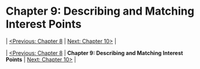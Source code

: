
Chapter 9: Describing and Matching Interest Points
==================================================

| [<Previous: Chapter 8][chapter08] |  [Next: Chapter 10>][chapter10] |



| [<Previous: Chapter 8][chapter08] | **Chapter 9: Describing and Matching Interest Points** | [Next: Chapter 10>][chapter10] |

[chapter08]: /OpenCV2_Cookbook/src/main/scala/opencv2_cookbook/chapter08
[chapter10]: /OpenCV2_Cookbook/src/main/scala/opencv2_cookbook/chapter10